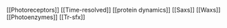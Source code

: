 [[Photoreceptors]]
[[Time-resolved]]
[[protein dynamics]]
[[Saxs]]
[[Waxs]]
[[Photoenzymes]]
[[Tr-sfx]]
